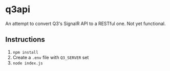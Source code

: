 # q3api
An attempt to convert Q3's SignalR API to a RESTful one. Not yet functional.

## Instructions
1. `npm install`
1. Create a `.env` file with `Q3_SERVER` set
1. `node index.js`
